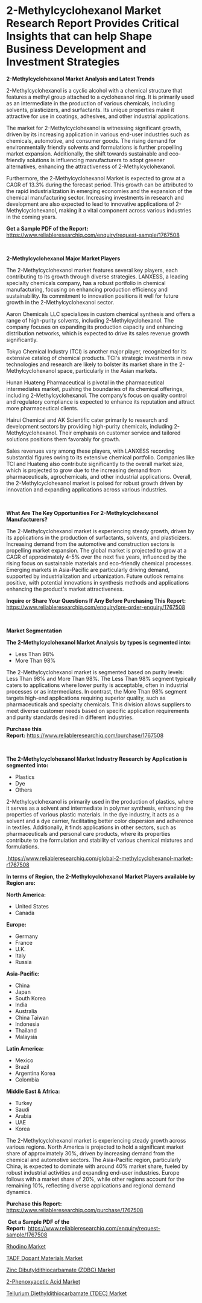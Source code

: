 <p><h1>2-Methylcyclohexanol Market Research Report Provides Critical Insights that can help Shape Business Development and Investment Strategies</h1></p><p><strong>2-Methylcyclohexanol Market Analysis and Latest Trends</strong></p>
<p><p>2-Methylcyclohexanol is a cyclic alcohol with a chemical structure that features a methyl group attached to a cyclohexanol ring. It is primarily used as an intermediate in the production of various chemicals, including solvents, plasticizers, and surfactants. Its unique properties make it attractive for use in coatings, adhesives, and other industrial applications.</p><p>The market for 2-Methylcyclohexanol is witnessing significant growth, driven by its increasing application in various end-user industries such as chemicals, automotive, and consumer goods. The rising demand for environmentally friendly solvents and formulations is further propelling market expansion. Additionally, the shift towards sustainable and eco-friendly solutions is influencing manufacturers to adopt greener alternatives, enhancing the attractiveness of 2-Methylcyclohexanol.</p><p>Furthermore, the 2-Methylcyclohexanol Market is expected to grow at a CAGR of 13.3% during the forecast period. This growth can be attributed to the rapid industrialization in emerging economies and the expansion of the chemical manufacturing sector. Increasing investments in research and development are also expected to lead to innovative applications of 2-Methylcyclohexanol, making it a vital component across various industries in the coming years.</p></p>
<p><strong>Get a Sample PDF of the Report:&nbsp;</strong> <a href="https://www.reliableresearchiq.com/enquiry/request-sample/1767508?utm_campaign=1129&utm_medium=2&utm_source=Github&utm_content=ia&utm_term=03042025&utm_id=2-methylcyclohexanol">https://www.reliableresearchiq.com/enquiry/request-sample/1767508</a></p>
<p>&nbsp;</p>
<p><strong>2-Methylcyclohexanol Major Market Players</strong></p>
<p><p>The 2-Methylcyclohexanol market features several key players, each contributing to its growth through diverse strategies. LANXESS, a leading specialty chemicals company, has a robust portfolio in chemical manufacturing, focusing on enhancing production efficiency and sustainability. Its commitment to innovation positions it well for future growth in the 2-Methylcyclohexanol sector.</p><p>Aaron Chemicals LLC specializes in custom chemical synthesis and offers a range of high-purity solvents, including 2-Methylcyclohexanol. The company focuses on expanding its production capacity and enhancing distribution networks, which is expected to drive its sales revenue growth significantly.</p><p>Tokyo Chemical Industry (TCI) is another major player, recognized for its extensive catalog of chemical products. TCI's strategic investments in new technologies and research are likely to bolster its market share in the 2-Methylcyclohexanol space, particularly in the Asian markets.</p><p>Hunan Huateng Pharmaceutical is pivotal in the pharmaceutical intermediates market, pushing the boundaries of its chemical offerings, including 2-Methylcyclohexanol. The company’s focus on quality control and regulatory compliance is expected to enhance its reputation and attract more pharmaceutical clients.</p><p>Hairui Chemical and AK Scientific cater primarily to research and development sectors by providing high-purity chemicals, including 2-Methylcyclohexanol. Their emphasis on customer service and tailored solutions positions them favorably for growth.</p><p>Sales revenues vary among these players, with LANXESS recording substantial figures owing to its extensive chemical portfolio. Companies like TCI and Huateng also contribute significantly to the overall market size, which is projected to grow due to the increasing demand from pharmaceuticals, agrochemicals, and other industrial applications. Overall, the 2-Methylcyclohexanol market is poised for robust growth driven by innovation and expanding applications across various industries.</p></p>
<p>&nbsp;</p>
<p><strong>What Are The Key Opportunities For 2-Methylcyclohexanol Manufacturers?</strong></p>
<p><p>The 2-Methylcyclohexanol market is experiencing steady growth, driven by its applications in the production of surfactants, solvents, and plasticizers. Increasing demand from the automotive and construction sectors is propelling market expansion. The global market is projected to grow at a CAGR of approximately 4-5% over the next five years, influenced by the rising focus on sustainable materials and eco-friendly chemical processes. Emerging markets in Asia-Pacific are particularly driving demand, supported by industrialization and urbanization. Future outlook remains positive, with potential innovations in synthesis methods and applications enhancing the product's market attractiveness.</p></p>
<p><strong>Inquire or Share Your Questions If Any Before Purchasing This Report:</strong> <a href="https://www.reliableresearchiq.com/enquiry/pre-order-enquiry/1767508?utm_campaign=1129&utm_medium=2&utm_source=Github&utm_content=ia&utm_term=03042025&utm_id=2-methylcyclohexanol">https://www.reliableresearchiq.com/enquiry/pre-order-enquiry/1767508</a></p>
<p>&nbsp;</p>
<p><strong>Market Segmentation</strong></p>
<p><strong>The 2-Methylcyclohexanol Market Analysis by types is segmented into:</strong></p>
<p><ul><li>Less Than 98%</li><li>More Than 98%</li></ul></p>
<p><p>The 2-Methylcyclohexanol market is segmented based on purity levels: Less Than 98% and More Than 98%. The Less Than 98% segment typically caters to applications where lower purity is acceptable, often in industrial processes or as intermediates. In contrast, the More Than 98% segment targets high-end applications requiring superior quality, such as pharmaceuticals and specialty chemicals. This division allows suppliers to meet diverse customer needs based on specific application requirements and purity standards desired in different industries.</p></p>
<p><strong>Purchase this Report:&nbsp;</strong><a href="https://www.reliableresearchiq.com/purchase/1767508?utm_campaign=1129&utm_medium=2&utm_source=Github&utm_content=ia&utm_term=03042025&utm_id=2-methylcyclohexanol">https://www.reliableresearchiq.com/purchase/1767508</a></p>
<p>&nbsp;</p>
<p><strong>The 2-Methylcyclohexanol Market Industry Research by Application is segmented into:</strong></p>
<p><ul><li>Plastics</li><li>Dye</li><li>Others</li></ul></p>
<p><p>2-Methylcyclohexanol is primarily used in the production of plastics, where it serves as a solvent and intermediate in polymer synthesis, enhancing the properties of various plastic materials. In the dye industry, it acts as a solvent and a dye carrier, facilitating better color dispersion and adherence in textiles. Additionally, it finds applications in other sectors, such as pharmaceuticals and personal care products, where its properties contribute to the formulation and stability of various chemical mixtures and formulations.</p></p>
<p><a href="https://www.reliableresearchiq.com/global-2-methylcyclohexanol-market-r1767508?utm_campaign=1129&utm_medium=2&utm_source=Github&utm_content=ia&utm_term=03042025&utm_id=2-methylcyclohexanol">&nbsp;https://www.reliableresearchiq.com/global-2-methylcyclohexanol-market-r1767508</a></p>
<p><strong>In terms of Region, the 2-Methylcyclohexanol Market Players available by Region are:</strong></p>
<p>
    <p> <strong> North America: </strong>
        <ul>
            <li>United States</li>
            <li>Canada</li>
        </ul>
        </p> 
    <p> <strong> Europe: </strong>
        <ul>
            <li>Germany</li>
            <li>France</li>
            <li>U.K.</li>
            <li>Italy</li>
            <li>Russia</li>
        </ul>
        </p> 
    <p> <strong> Asia-Pacific: </strong>
        <ul>
            <li>China</li>
            <li>Japan</li>
            <li>South Korea</li>
            <li>India</li>
            <li>Australia</li>
            <li>China Taiwan</li>
            <li>Indonesia</li>
            <li>Thailand</li>
            <li>Malaysia</li>
        </ul>
        </p> 
    <p> <strong> Latin America: </strong>
        <ul>
            <li>Mexico</li>
            <li>Brazil</li>
            <li>Argentina Korea</li>
            <li>Colombia</li>
        </ul>
        </p> 
    <p> <strong> Middle East & Africa: </strong>
        <ul>
            <li>Turkey</li>
            <li>Saudi</li>
            <li>Arabia</li>
            <li>UAE</li>
            <li>Korea</li>
        </ul>
    </p>
    </p>
<p><p>The 2-Methylcyclohexanol market is experiencing steady growth across various regions. North America is projected to hold a significant market share of approximately 30%, driven by increasing demand from the chemical and automotive sectors. The Asia-Pacific region, particularly China, is expected to dominate with around 40% market share, fueled by robust industrial activities and expanding end-user industries. Europe follows with a market share of 20%, while other regions account for the remaining 10%, reflecting diverse applications and regional demand dynamics.</p></p>
<p><strong>Purchase this Report: </strong><a href="https://www.reliableresearchiq.com/purchase/1767508?utm_campaign=1129&utm_medium=2&utm_source=Github&utm_content=ia&utm_term=03042025&utm_id=2-methylcyclohexanol">https://www.reliableresearchiq.com/purchase/1767508</a></p>
<p>&nbsp;<strong>Get a Sample PDF of the Report:&nbsp;&nbsp;</strong><a href="https://www.reliableresearchiq.com/enquiry/request-sample/1767508?utm_campaign=1129&utm_medium=2&utm_source=Github&utm_content=ia&utm_term=03042025&utm_id=2-methylcyclohexanol">https://www.reliableresearchiq.com/enquiry/request-sample/1767508</a></p>
<p><strong></strong></p>
<p><p><a href="https://github.com/snapetylerho/Market-Research-Report-List-1/blob/main/rhodino-market.md?utm_campaign=1129&utm_medium=2&utm_source=Github&utm_content=ia&utm_term=03042025&utm_id=2-methylcyclohexanol">Rhodino Market</a></p><p><a href="https://github.com/brinnoifon/Market-Research-Report-List-1/blob/main/tadf-dopant-materials-market.md?utm_campaign=1129&utm_medium=2&utm_source=Github&utm_content=ia&utm_term=03042025&utm_id=2-methylcyclohexanol">TADF Dopant Materials Market</a></p><p><a href="https://github.com/trenkkwasek84/Market-Research-Report-List-1/blob/main/zinc-dibutyldithiocarbamate-zdbc-market.md?utm_campaign=1129&utm_medium=2&utm_source=Github&utm_content=ia&utm_term=03042025&utm_id=2-methylcyclohexanol">Zinc Dibutyldithiocarbamate (ZDBC) Market</a></p><p><a href="https://github.com/rjaibiagha/Market-Research-Report-List-1/blob/main/2-phenoxyacetic-acid-market.md?utm_campaign=1129&utm_medium=2&utm_source=Github&utm_content=ia&utm_term=03042025&utm_id=2-methylcyclohexanol">2-Phenoxyacetic Acid Market</a></p><p><a href="https://github.com/sulvantomppa/Market-Research-Report-List-1/blob/main/tellurium-diethyldithiocarbamate-tdec-market.md?utm_campaign=1129&utm_medium=2&utm_source=Github&utm_content=ia&utm_term=03042025&utm_id=2-methylcyclohexanol">Tellurium Diethyldithiocarbamate (TDEC) Market</a></p></p>